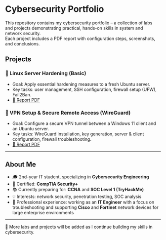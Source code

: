 

# Cybersecurity Portfolio

This repository contains my cybersecurity portfolio – a collection of labs and projects demonstrating practical, hands-on skills in system and network security.  
Each project includes a PDF report with configuration steps, screenshots, and conclusions.  

## Projects

### 🔹 Linux Server Hardening (Basic)
- Goal: Apply essential hardening measures to a fresh Ubuntu server.  
- Key tasks: user management, SSH configuration, firewall setup (UFW), Fail2Ban.  
- [📄 Report PDF](./Linux_Server_Hardening_Basic.pdf)

### 🔹 VPN Setup & Secure Remote Access (WireGuard)
- Goal: Configure a secure VPN tunnel between a Windows 11 client and an Ubuntu server.  
- Key tasks: WireGuard installation, key generation, server & client configuration, firewall troubleshooting.  
- [📄 Report PDF](./WireGuard_VPN_Setup.pdf)

---

## About Me
- 🎓 2nd-year IT student, specializing in **Cybersecurity Engineering**  
- 📜 Certified: **CompTIA Security+**  
- 📚 Currently preparing for: **CCNA** and **SOC Level 1 (TryHackMe)**  
- 💡 Interests: network security, penetration testing, SOC analysis
-  💼 Professional experience: working as an **IT Engineer** with a focus on troubleshooting and supporting **Cisco** and **Fortinet** network devices for large enterprise environments 

---

📌 More labs and projects will be added as I continue building my skills in cybersecurity.
